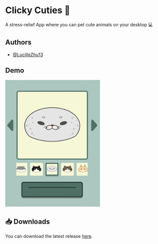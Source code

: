# Clicky Cuties 🦭

A stress-relief App where you can pet cute animals on your desktop 💻

## Authors

- [@LucilleZhu13](https://www.github.com/LucilleZhu13)


## Demo

<img src="https://raw.githubusercontent.com/LucilleZhu13/Clicky_Cuties/main/images/demo2.gif" width="300">

## 📥 Downloads

You can download the latest release [here](https://github.com/LucilleZhu13/Clicky_Cuties/releases/latest).

